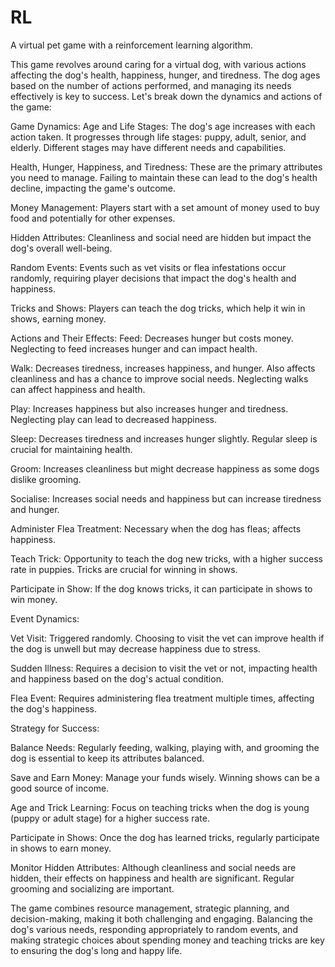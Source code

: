 # RL
A virtual pet game with a reinforcement learning algorithm.

This game revolves around caring for a virtual dog, 
with various actions affecting the dog's health, happiness, hunger, and 
tiredness. The dog ages based on the number of actions performed, and 
managing its needs effectively is key to success. Let's break down the 
dynamics and actions of the game:

Game Dynamics:
Age and Life Stages: The dog's age increases with each action taken. 
It progresses through life stages: puppy, adult, senior, and elderly. 
Different stages may have different needs and capabilities.

Health, Hunger, Happiness, and Tiredness: These are the primary attributes 
you need to manage. Failing to maintain these can lead to the dog's health 
decline, impacting the game's outcome.

Money Management: Players start with a set amount of money used to buy food
and potentially for other expenses.

Hidden Attributes: Cleanliness and social need are hidden but impact the 
dog's overall well-being.

Random Events: Events such as vet visits or flea infestations occur randomly,
requiring player decisions that impact the dog's health and happiness.

Tricks and Shows: Players can teach the dog tricks, which help it win in 
shows, earning money.

Actions and Their Effects:
Feed: Decreases hunger but costs money. Neglecting to feed increases hunger
and can impact health.

Walk: Decreases tiredness, increases happiness, and hunger. Also affects 
cleanliness and has a chance to improve social needs. Neglecting walks can 
affect happiness and health.

Play: Increases happiness but also increases hunger and tiredness. 
Neglecting play can lead to decreased happiness.

Sleep: Decreases tiredness and increases hunger slightly. Regular sleep is 
crucial for maintaining health.

Groom: Increases cleanliness but might decrease happiness as some dogs 
dislike grooming.

Socialise: Increases social needs and happiness but can increase tiredness
and hunger.

Administer Flea Treatment: Necessary when the dog has fleas; affects 
happiness.

Teach Trick: Opportunity to teach the dog new tricks, with a higher success
rate in puppies. Tricks are crucial for winning in shows.

Participate in Show: If the dog knows tricks, it can participate in shows 
to win money.

Event Dynamics:

Vet Visit: Triggered randomly. Choosing to visit the vet can improve health
if the dog is unwell but may decrease happiness due to stress.

Sudden Illness: Requires a decision to visit the vet or not, impacting 
health and happiness based on the dog's actual condition.

Flea Event: Requires administering flea treatment multiple times, 
affecting the dog's happiness.

Strategy for Success:

Balance Needs: Regularly feeding, walking, playing with, and grooming the 
dog is essential to keep its attributes balanced.

Save and Earn Money: Manage your funds wisely. Winning shows can be a good
source of income.

Age and Trick Learning: Focus on teaching tricks when the dog is young 
(puppy or adult stage) for a higher success rate.

Participate in Shows: Once the dog has learned tricks, regularly participate
in shows to earn money.

Monitor Hidden Attributes: Although cleanliness and social needs are hidden, 
their effects on happiness and health are significant. Regular grooming and
socializing are important.

The game combines resource management, strategic planning, and 
decision-making, making it both challenging and engaging. Balancing the 
dog's various needs, responding appropriately to random events, and making
strategic choices about spending money and teaching tricks are key to 
ensuring the dog's long and happy life.
